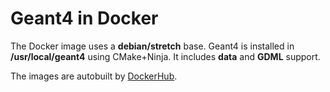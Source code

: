 # Geant4 in Docker

The Docker image uses a **debian/stretch** base. Geant4 is installed in **/usr/local/geant4** using CMake+Ninja. It includes **data** and **GDML** support.

The images are autobuilt by [DockerHub](https://cloud.docker.com/repository/docker/niess/geant4).
